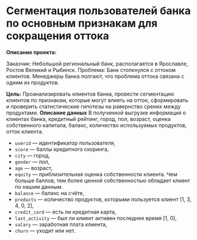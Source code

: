 # Сегментация пользователей банка по основным признакам для сокращения оттока
**Описание проекта:**

Заказчик: Небольшой региональный банк, располагается в Ярославле, Ростов Великий и Рыбинск.
Проблема: Банк столкнулся с оттоком клиентов. Менеджеры банка полгают, что проблема оттока связана с одним из продуктов. 

**Цель:**
Проанализировать клиентов банка, провести сегментацию клиентов по признакам, которые могут влиять на отток, сформировать и проверить статистические гипотезы на равернство срених между продуктами.
**Описание данных**
В полученной выгрузке информация о клиентах банка, кредитный рейтинг, город, пол, возраст, оценка собственного капитала, баланс, количество используемых продуктов, отток клиента. 
- `userid` — идентификатор пользователя,
- `score` — баллы кредитного скоринга,
- `city` — город,
- `gender` — пол,
- `age` — возраст,
- `equity` — приблизительная оценка собственности клиента. Чем больше баллов, тем более ценной собственностью обладает клиент по нашим данным.
- `balance` — баланс на счёте,
- `products` — количество продуктов, которыми пользуется клиент [1, 3, 4, 0, 2],
- `credit_card` — есть ли кредитная карта,
- `last_activity` — был ли клиент активен последнее время [1, 0],
- `salary` — заработная плата клиента,
- `churn` — уходит или нет.
